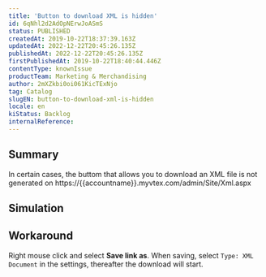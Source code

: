 ```yaml
---
title: 'Button to download XML is hidden'
id: 6qNhl2d2AdOpNErwJoASmS
status: PUBLISHED
createdAt: 2019-10-22T18:37:39.163Z
updatedAt: 2022-12-22T20:45:26.135Z
publishedAt: 2022-12-22T20:45:26.135Z
firstPublishedAt: 2019-10-22T18:40:44.446Z
contentType: knownIssue
productTeam: Marketing & Merchandising
author: 2mXZkbi0oi061KicTExNjo
tag: Catalog
slugEN: button-to-download-xml-is-hidden
locale: en
kiStatus: Backlog
internalReference: 
---
```


## Summary

In certain cases, the buttom that allows you to download an XML file is not generated on https://{{accountname}}.myvtex.com/admin/Site/Xml.aspx

## Simulation



## Workaround

Right mouse click and select __Save link as__. When saving, select ```Type: XML Document``` in the settings, thereafter the download will start.

